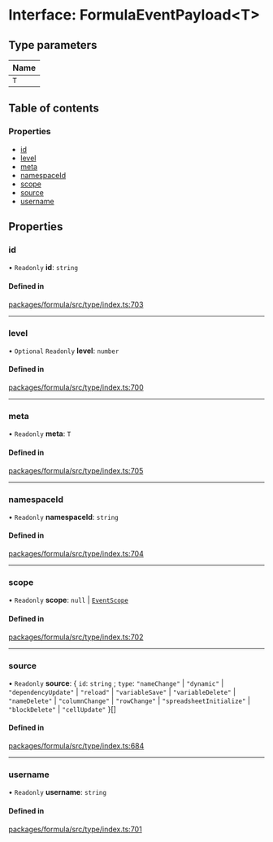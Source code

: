 # Interface: FormulaEventPayload<T\>

## Type parameters

| Name |
| :--- |
| `T`  |

## Table of contents

### Properties

- [id](FormulaEventPayload.md#id)
- [level](FormulaEventPayload.md#level)
- [meta](FormulaEventPayload.md#meta)
- [namespaceId](FormulaEventPayload.md#namespaceid)
- [scope](FormulaEventPayload.md#scope)
- [source](FormulaEventPayload.md#source)
- [username](FormulaEventPayload.md#username)

## Properties

### <a id="id" name="id"></a> id

• `Readonly` **id**: `string`

#### Defined in

[packages/formula/src/type/index.ts:703](https://github.com/mashpod/mashcard/blob/main/packages/formula/src/type/index.ts#L703)

---

### <a id="level" name="level"></a> level

• `Optional` `Readonly` **level**: `number`

#### Defined in

[packages/formula/src/type/index.ts:700](https://github.com/mashpod/mashcard/blob/main/packages/formula/src/type/index.ts#L700)

---

### <a id="meta" name="meta"></a> meta

• `Readonly` **meta**: `T`

#### Defined in

[packages/formula/src/type/index.ts:705](https://github.com/mashpod/mashcard/blob/main/packages/formula/src/type/index.ts#L705)

---

### <a id="namespaceid" name="namespaceid"></a> namespaceId

• `Readonly` **namespaceId**: `string`

#### Defined in

[packages/formula/src/type/index.ts:704](https://github.com/mashpod/mashcard/blob/main/packages/formula/src/type/index.ts#L704)

---

### <a id="scope" name="scope"></a> scope

• `Readonly` **scope**: `null` \| [`EventScope`](EventScope.md)

#### Defined in

[packages/formula/src/type/index.ts:702](https://github.com/mashpod/mashcard/blob/main/packages/formula/src/type/index.ts#L702)

---

### <a id="source" name="source"></a> source

• `Readonly` **source**: { `id`: `string` ; `type`: `"nameChange"` \| `"dynamic"` \| `"dependencyUpdate"` \| `"reload"` \| `"variableSave"` \| `"variableDelete"` \| `"nameDelete"` \| `"columnChange"` \| `"rowChange"` \| `"spreadsheetInitialize"` \| `"blockDelete"` \| `"cellUpdate"` }[]

#### Defined in

[packages/formula/src/type/index.ts:684](https://github.com/mashpod/mashcard/blob/main/packages/formula/src/type/index.ts#L684)

---

### <a id="username" name="username"></a> username

• `Readonly` **username**: `string`

#### Defined in

[packages/formula/src/type/index.ts:701](https://github.com/mashpod/mashcard/blob/main/packages/formula/src/type/index.ts#L701)
